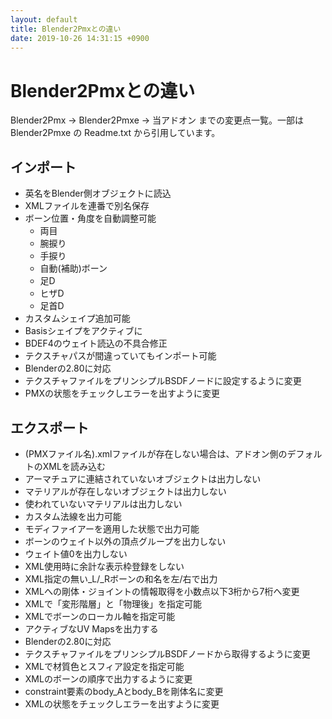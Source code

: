 ```yaml
---
layout: default
title: Blender2Pmxとの違い
date: 2019-10-26 14:31:15 +0900
---
```

# Blender2Pmxとの違い

Blender2Pmx → Blender2Pmxe → 当アドオン までの変更点一覧。一部は Blender2Pmxe の Readme.txt から引用しています。

## インポート
* 英名をBlender側オブジェクトに読込
* XMLファイルを連番で別名保存
* ボーン位置・角度を自動調整可能
  * 両目
  * 腕捩り
  * 手捩り
  * 自動(補助)ボーン
  * 足D
  * ヒザD
  * 足首D
* カスタムシェイプ追加可能
* Basisシェイプをアクティブに
* BDEF4のウェイト読込の不具合修正
* テクスチャパスが間違っていてもインポート可能
* Blenderの2.80に対応
* テクスチャファイルをプリンシプルBSDFノードに設定するように変更
* PMXの状態をチェックしエラーを出すように変更

## エクスポート
* (PMXファイル名).xmlファイルが存在しない場合は、アドオン側のデフォルトのXMLを読み込む
* アーマチュアに連結されていないオブジェクトは出力しない
* マテリアルが存在しないオブジェクトは出力しない
* 使われていないマテリアルは出力しない
* カスタム法線を出力可能
* モディファイアーを適用した状態で出力可能
* ボーンのウェイト以外の頂点グループを出力しない
* ウェイト値0を出力しない
* XML使用時に余計な表示枠登録をしない
* XML指定の無い_L/_Rボーンの和名を左/右で出力
* XMLへの剛体・ジョイントの情報取得を小数点以下3桁から7桁へ変更
* XMLで「変形階層」と「物理後」を指定可能
* XMLでボーンのローカル軸を指定可能
* アクティブなUV Mapsを出力する
* Blenderの2.80に対応
* テクスチャファイルをプリンシプルBSDFノードから取得するように変更
* XMLで材質色とスフィア設定を指定可能
* XMLのボーンの順序で出力するように変更
* constraint要素のbody_Aとbody_Bを剛体名に変更
* XMLの状態をチェックしエラーを出すように変更
